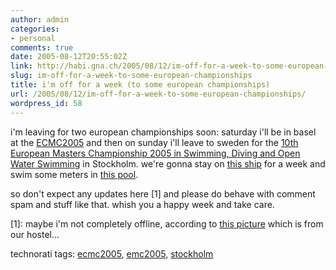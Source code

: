 ```yaml
---
author: admin
categories:
- personal
comments: true
date: 2005-08-12T20:55:02Z
link: http://habi.gna.ch/2005/08/12/im-off-for-a-week-to-some-european-championships/
slug: im-off-for-a-week-to-some-european-championships
title: i'm off for a week (to some european championships)
url: /2005/08/12/im-off-for-a-week-to-some-european-championships/
wordpress_id: 58
---
```


i'm leaving for two european championships soon: saturday i'll be in basel at the [ECMC2005](http://ecmc2005.org/) and then on sunday i'll leave to sweden for the [10th European Masters Championship 2005 in Swimming, Diving and Open Water Swimming](http://www.emc2005.se/) in Stockholm. we're gonna stay on [this ship](http://www.rygerfjord.se/english/index.asp) for a week and swim some meters in [this pool](http://www.emc2005.se/the_venue.htm).
  
so don't expect any updates here [1] and please do behave with comment spam and stuff like that. whish you a happy week and take care.



[1]: maybe i'm not completely offline, according to [this picture](http://www.rygerfjord.se/gallery.asp?PIC=pic6BIG.jpg) which is from our hostel...





technorati tags: [ecmc2005](http://technorati.com/tag/ecmc2005), [emc2005](http://technorati.com/tag/emc2005), [stockholm](http://technorati.com/tag/stockholm)
